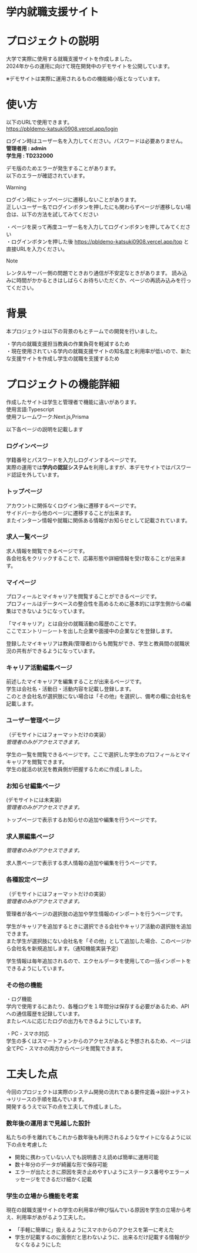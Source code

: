 #   **学内就職支援サイト**

# プロジェクトの説明

大学で実際に使用する就職支援サイトを作成しました。  
2024年からの運用に向けて現在開発中のデモサイトを公開しています。

※デモサイトは実際に運用されるものの機能縮小版となっています。

#  使い方
以下のURLで使用できます。  
https://pbldemo-katsuki0908.vercel.app/login

ログイン時はユーザー名を入力してください。パスワードは必要ありません。  
**管理者用 : admin**  
**学生用 : TD232000**  

デモ版のためエラーが発生することがあります。  
以下のエラーが確認されています。

>[!WARNING]
>ログイン時にトップページに遷移しないことがあります。  
>正しいユーザー名でログインボタンを押したにも関わらずページが遷移しない場合は、以下の方法を試してみてください  
>
>・ページを戻って再度ユーザー名を入力してログインボタンを押してみてください  
>・ログインボタンを押した後 https://pbldemo-katsuki0908.vercel.app/top と直接URLを入力ください。  

>[!Note]
>レンタルサーバー側の問題でときおり通信が不安定なときがあります。
>読み込みに時間がかかるときはしばらくお待ちいただくか、ページの再読み込みを行ってください。

# 背景

本プロジェクトは以下の背景のもとチームでの開発を行いました。  

・学内の就職支援担当教員の作業負荷を軽減するため  
・現在使用されている学内の就職支援サイトの知名度と利用率が低いので、新たな支援サイトを作成し学生の就職を支援するため  


# プロジェクトの機能詳細

作成したサイトは学生と管理者で機能に違いがあります。  
使用言語:Typescript  
使用フレームワーク:Next.js,Prisma  


以下各ページの説明を記載します

###   ログインページ
学籍番号とパスワードを入力しログインするページです。  
実際の運用では**学内の認証システム**を利用しますが、本デモサイトではパスワード認証を外しています。  

###  トップページ
アカウントに関係なくログイン後に遷移するページです。  
サイドバーから他のページに遷移することが出来ます。  
またインターン情報や就職に関係ある情報がお知らせとして記載されています。  

###   求人一覧ページ
求人情報を閲覧できるページです。  
各会社名をクリックすることで、応募形態や詳細情報を受け取ることが出来ます。  

###   マイページ
プロフィールとマイキャリアを閲覧することができるページです。  
プロフィールはデータベースの整合性を高めるために基本的には学生側からの編集はできないようになっています。  

「マイキャリア」とは自分の就職活動の履歴のことです。  
ここでエントリーシートを出した企業や面接中の企業などを登録します。  

登録したマイキャリアは教員(管理者)からも閲覧ができ、学生と教員間の就職状況の共有ができるようになっています。

###   キャリア活動編集ページ
前述したマイキャリアを編集することが出来るページです。  
学生は会社名・活動日・活動内容を記載し登録します。  
このとき会社名が選択肢にない場合は「その他」を選択し、備考の欄に会社名を記載します。  

###   ユーザー管理ページ
（デモサイトにはフォーマットだけの実装）  
*管理者のみがアクセスできます。*  

学生の一覧を閲覧できるページです。ここで選択した学生のプロフィールとマイキャリアを閲覧できます。  
学生の就活の状況を教員側が把握するために作成しました。  

###   お知らせ編集ページ
(デモサイトには未実装)  
*管理者のみがアクセスできます。*  

トップページで表示するお知らせの追加や編集を行うページです。  

###   求人票編集ページ
*管理者のみがアクセスできます。*  

求人票ページで表示する求人情報の追加や編集を行うページです。  

###   各種設定ページ
（デモサイトにはフォーマットだけの実装）  
*管理者のみがアクセスできます。*  

管理者が各ページの選択肢の追加や学生情報のインポートを行うページです。  

学生がキャリアを追加するときに選択できる会社やキャリア活動の選択肢を追加できます。  
また学生が選択肢にない会社名を「その他」として追加した場合、このページから会社名を新規追加します。（通知機能実装予定）  

学生情報は毎年追加されるので、エクセルデータを使用しての一括インポートをできるようにしています。  

###   その他の機能
・ログ機能  
学内で使用するにあたり、各種ログを１年間分は保存する必要があるため、APIへの通信履歴を記録しています。  
またレベルに応じたログの出力もできるようにしています。  

・PC・スマホ対応  
学生の多くはスマートフォンからのアクセスがあると予想されるため、ページは全てPC・スマホの両方からページを閲覧できます。  


#  工夫した点
今回のプロジェクトは実際のシステム開発の流れである要件定義→設計→テスト→リリースの手順を踏んでいます。  
開発するうえで以下の点を工夫して作成しました。  

### 数年後の運用まで見越した設計　　
私たちの手を離れてもこれから数年後も利用されるようなサイトになるように以下の点を考慮した　　  
* 開発に携わっていない人でも説明書さえ読めば簡単に運用可能   
* 数十年分のデータが綺麗な形で保存可能 　  
* エラーが出たときに原因を突き止めやすいようにステータス番号やエラーメッセージをできるだけ細かく記載  


### 学生の立場から機能を考案
現在の就職支援サイトの学生の利用率が伸び悩んでいる原因を学生の立場から考え、利用率があがるよう工夫した。　　
* 「手軽に簡単に」扱えるようにスマホからのアクセスを第一に考えた
* 学生が記載するのに面倒だと思わないように、出来るだけ記載する情報が少なくなるようにした



